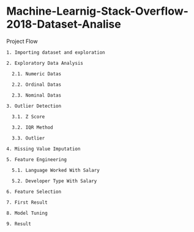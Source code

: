 # Machine-Learnig-Stack-Overflow-2018-Dataset-Analise

Project Flow

    1. Importing dataset and exploration

    2. Exploratory Data Analysis

      2.1. Numeric Datas

      2.2. Ordinal Datas

      2.3. Nominal Datas

    3. Outlier Detection

      3.1. Z Score

      3.2. IQR Method

      3.3. Outlier

    4. Missing Value Imputation

    5. Feature Engineering

      5.1. Language Worked With Salary

      5.2. Developer Type With Salary

    6. Feature Selection

    7. First Result

    8. Model Tuning

    9. Result
